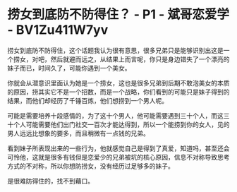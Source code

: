 # 捞女到底防不防得住？ - P1 - 斌哥恋爱学 - BV1Zu411W7yv

捞女到底防不防得住，这个话题我认为很有意思，很多兄弟只是能够识别出这是一个捞女，对吧，然后就避而远之，从结果上而言呢，你只是身边错失了一个漂亮的妹子而已，时间久了，可能你遇到一个美女。

你就会从潜意识里面认为她是一个捞女，这也是很多兄弟到后期不敢泡美女的本质的原因，捞其实它不是一个招数，而是一个战略，你们看到的可能只是妹子得到的结果，而他们却经历了千锤百炼，他们想捞到一个男人呢。

可能是需要培养十段感情的，为了这十个男人，他可能需要遇到三十个人，而这三十个人可能需要他们出门社交一百次才能达得到，所以一个能捞到你的女人，见的男人远远比想象的要多，而且稍微有一点钱的兄弟。

看到妹子所表现出来的一些行为，他就感觉自己是得到了真爱，知道吗，甚至还会可怜他，这就是很多有钱但是恋爱少的兄弟被坑的核心原因，信息不对称导致思考方式的不对称，所以你想防捞女，没有经历过足够多的妹子。

是很难防得住的，找不到藉口。
